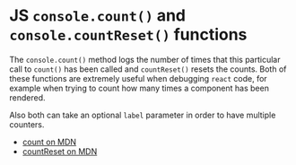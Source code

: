 # JS `console.count()` and `console.countReset()` functions

The `console.count()` method logs the number of times that this particular call to `count()` has been called and
`countReset()` resets the counts. Both of these functions are extremely useful when debugging `react` code, for example 
when trying to count how many times a component has been rendered.

Also both can take an optional `label` parameter in order to have multiple counters.


- [count on MDN](https://developer.mozilla.org/en-US/docs/Web/API/console/count)
- [countReset on MDN](https://developer.mozilla.org/en-US/docs/Web/API/console/countReset)
